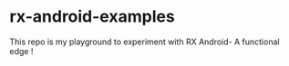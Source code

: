 # rx-android-examples
This repo is my playground to experiment with RX Android- A functional edge !

